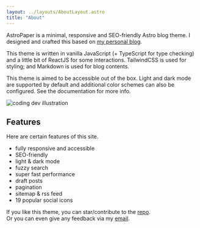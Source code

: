 ```yaml
---
layout: ../layouts/AboutLayout.astro
title: "About"
---
```


AstroPaper is a minimal, responsive and SEO-friendly Astro blog theme. I designed and crafted this based on [my personal blog](https://satnaing.dev/blog).

This theme is written in vanilla JavaScript (+ TypeScript for type checking) and a little bit of ReactJS for some interactions. TailwindCSS is used for styling; and Markdown is used for blog contents.

This theme is aimed to be accessible out of the box. Light and dark mode are supported by
default and additional color schemes can also be configured. See the documentation for more info.

<div>
  <img src="/assets/dev.svg" class="sm:w-1/2 mx-auto" alt="coding dev illustration">
</div>

## Features

Here are certain features of this site.

- fully responsive and accessible
- SEO-friendly
- light & dark mode
- fuzzy search
- super fast performance
- draft posts
- pagination
- sitemap & rss feed
- 19 popular social icons

If you like this theme, you can star/contribute to the [repo](https://github.com/satnaing/astro-paper).  
Or you can even give any feedback via my [email](mailto:contact@satnaing.dev).
